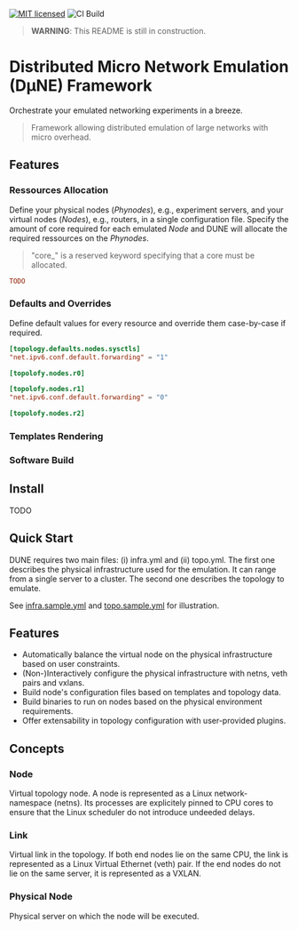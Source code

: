 [![MIT licensed][mit-badge]][mit-url]
![CI Build](https://github.com/nrybowski/dune/actions/workflows/rust.yml/badge.svg)

[mit-badge]: https://img.shields.io/badge/license-MIT-blue.svg
[mit-url]: https://github.com/nrybowski/dune/blob/master/LICENSE

> **WARNING**: This README is still in construction.

# Distributed Micro Network Emulation (DµNE) Framework

Orchestrate your emulated networking experiments in a breeze.

> Framework allowing distributed emulation of large networks with micro overhead.

## Features

### Ressources Allocation

Define your physical nodes (_Phynodes_), e.g., experiment servers, and your virtual nodes (_Nodes_), e.g., routers, in a single configuration file.
Specify the amount of core required for each emulated _Node_ and DUNE will allocate the required ressources on the _Phynodes_. 

> "core_<X>" is a reserved keyword specifying that a core must be allocated.

```toml
TODO
```

### Defaults and Overrides

Define default values for every resource and override them case-by-case if required. 

```toml
[topology.defaults.nodes.sysctls]
"net.ipv6.conf.default.forwarding" = "1"

[topolofy.nodes.r0]

[topolofy.nodes.r1]
"net.ipv6.conf.default.forwarding" = "0"

[topolofy.nodes.r2]
```

### Templates Rendering

### Software Build

## Install

TODO

## Quick Start

DUNE requires two main files: (i) infra.yml and (ii) topo.yml.
The first one describes the physical infrastructure used for the emulation.
It can range from a single server to a cluster.
The second one describes the topology to emulate.

See [infra.sample.yml](infra.sample.yml) and [topo.sample.yml](topo.sample.yml) for illustration.

## Features
- Automatically balance the virtual node on the physical infrastructure based on user constraints.
- (Non-)Interactively configure the physical infrastructure with netns, veth pairs and vxlans.
- Build node's configuration files based on templates and topology data.
- Build binaries to run on nodes based on the physical environment requirements.
- Offer extensability in topology configuration with user-provided plugins.

## Concepts

### Node

Virtual topology node.
A node is represented as a Linux network-namespace (netns).
Its processes are explicitely pinned to CPU cores to ensure that the Linux scheduler do not introduce undeeded delays.

### Link

Virtual link in the topology.
If both end nodes lie on the same CPU, the link is represented as a Linux Virtual Ethernet (veth) pair.
If the end nodes do not lie on the same server, it is represented as a VXLAN.

### Physical Node

Physical server on which the node will be executed.
